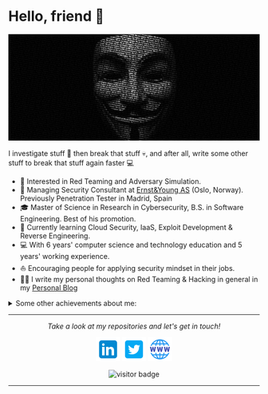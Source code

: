 # Hello, friend 👋
![](https://github.com/Pitenager/Pitenager/blob/main/icons/header.png)

I investigate stuff 🔭 then break that stuff 💀, and after all, write some other stuff to break that stuff again faster 💻    

* 🧐   Interested in Red Teaming and Adversary Simulation.
* 💼   Managing Security Consultant at [Ernst&Young AS](https://www.ey.com/no_no) (Oslo, Norway). Previously Penetration Tester in Madrid, Spain
* 🎓   Master of Science in Research in Cybersecurity, B.S. in Software Engineering. Best of his promotion.
* 🌱   Currently learning Cloud Security, IaaS, Exploit Development & Reverse Engineering.
* 💻   With 6 years' computer science and technology education and 5 years' working experience.
* ⛵   Encouraging people for applying security mindset in their jobs.
* ✍🏻   I write my personal thoughts on Red Teaming & Hacking in general in my [Personal Blog](https://pitenager.com/)

<details>
  <summary>Some other achievements about me:</summary>
  <br>

* 📜   OSCP, OSEP, CRTP, OSWP, DSOC, GPEN, GCIH, AWS SAA-C03 & CRTO Certified. 
* 🎉   Proud member of [SEDEA](https://www.sedea.es/) / [GIAC Advisory Board](https://www.credly.com/org/global-information-assurance-certification-giac/badge/giac-advisory-board.1) / [Crummie5](https://www.crummie5.club/) / CCF.
* 🏆   CTF Player, Elite Hacker Rank on [HTB](https://app.hackthebox.com)
* ⚡   Football lover and cat owner.
  
<p align="center">
<a href= "https://www.pitenager.com/about/sedea.pdf"><img src="https://github.com/Pitenager/Pitenager/blob/main/icons/sedea.png" height="100" width="120"/></a> <a href= "https://www.credly.com/badges/0e9bcc15-2523-4bd4-bde1-a90fe3a3e0a3/public_url"><img src="https://github.com/Pitenager/Pitenager/blob/main/icons/giac.png" height="100" width="110"/></a> <a href= "https://www.crummie5.club/about/"><img src="https://github.com/Pitenager/Pitenager/blob/main/icons/crummie5.png" height="100" width="120"/></a>
</p>
</details>
  
<hr>
<p align="center">
  <i>Take a look at my repositories and let's get in touch!</i>

<p align="center">
<a href= "https://www.linkedin.com/in/pablo-ruiz-encinas/"><img src="https://github.com/Pitenager/Pitenager/blob/main/icons/linkedin.png"/></a>
<a href= "https://twitter.com/pruizen"><img src="https://github.com/Pitenager/Pitenager/blob/main/icons/twitter.png"/></a>
<a href= "https://pitenager.com"><img src="https://github.com/Pitenager/Pitenager/blob/main/icons/website.png"/></a>
</p>

<p  align="center">
<!--<img src="https://visitor-badge.glitch.me/badge?page_id=pitenager" alt="visitor badge"/>-->
<img src="https://visitor-badge.laobi.icu/badge?page_id=pitenager" alt="visitor badge"/>       
</p>

</p>

---
<!--
Here are some ideas to get you started:

- 🔭 I’m currently working on ...
- 🌱 I’m currently learning ...
- 👯 I’m looking to collaborate on ...
- 🤔 I’m looking for help with ...
- 💬 Ask me about ...
- 📫 How to reach me: ...
- 😄 Pronouns: ...
- ⚡ Fun fact: ...
--->
